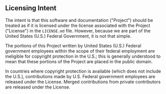 ## Licensing Intent 

The intent is that this software and documentation ("Project") should be treated as if it is licensed under the license associated with the Project ("License") in the `LICENSE.md` file. However, because we are part of the United States (U.S.) Federal Government, it is not that simple.

The portions of this Project written by United States (U.S.) Federal government employees within the scope of their federal employment are ineligible for copyright protection in the U.S.; this is generally understood to mean that these portions of the Project are placed in the public domain.

In countries where copyright protection is available (which does not include the U.S.), contributions made by U.S. Federal government employees are released under the License. Merged contributions from private contributors are released under the License.